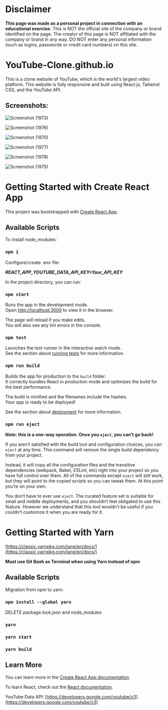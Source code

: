<h1>Disclaimer</h1>

**This page was made as a personal project in connection with an educational exercise.**
This is NOT the official site of the company or brand identified on the page. The creator of this page is NOT affiliated with the company or brand in any way. DO NOT enter any personal information (such as logins, passwords or credit card numbers) on this site.

# YouTube-Clone.github.io

This is a clone website of YouTube, which is the world's largest video platform. This website is fully responsive and built using React.js, Tailwind CSS, and the YouTube API.

<h2>Screenshots:</h2>



![Screenshot (1973)](https://github.com/DebajyotiTalukder2001/YouTube-Clone.github.io/assets/136104351/bbb148d5-639c-4b74-985f-9a2e8827a172)



![Screenshot (1976)](https://github.com/DebajyotiTalukder2001/YouTube-Clone.github.io/assets/136104351/75830f36-e35c-4b99-9a6f-cf3a94eef415)




![Screenshot (1970)](https://github.com/DebajyotiTalukder2001/YouTube-Clone.github.io/assets/136104351/6c8ec4da-138d-4a23-acec-449bd763e204)




![Screenshot (1977)](https://github.com/DebajyotiTalukder2001/YouTube-Clone.github.io/assets/136104351/140f6e6e-f5c3-455f-bd76-f14d24eda534)



![Screenshot (1978)](https://github.com/DebajyotiTalukder2001/YouTube-Clone.github.io/assets/136104351/7f4b57b2-5a75-45c9-88c3-02e5727af67b)


![Screenshot (1975)](https://github.com/DebajyotiTalukder2001/YouTube-Clone.github.io/assets/136104351/3d6cc516-ac04-4b87-9c0e-81ab5e4f6620)



# Getting Started with Create React App

This project was bootstrapped with [Create React App](https://github.com/facebook/create-react-app).

## Available Scripts


To install node_modules: 

### `npm i`

Configure/create .env file:

***REACT_APP_YOUTUBE_DATA_API_KEY=Your_API_KEY***

In the project directory, you can run:

### `npm start`

Runs the app in the development mode.\
Open [http://localhost:3000](http://localhost:3000) to view it in the browser.

The page will reload if you make edits.\
You will also see any lint errors in the console.

### `npm test`

Launches the test runner in the interactive watch mode.\
See the section about [running tests](https://facebook.github.io/create-react-app/docs/running-tests) for more information.

### `npm run build`

Builds the app for production to the `build` folder.\
It correctly bundles React in production mode and optimizes the build for the best performance.

The build is minified and the filenames include the hashes.\
Your app is ready to be deployed!

See the section about [deployment](https://facebook.github.io/create-react-app/docs/deployment) for more information.

### `npm run eject`

**Note: this is a one-way operation. Once you `eject`, you can’t go back!**

If you aren’t satisfied with the build tool and configuration choices, you can `eject` at any time. This command will remove the single build dependency from your project.

Instead, it will copy all the configuration files and the transitive dependencies (webpack, Babel, ESLint, etc) right into your project so you have full control over them. All of the commands except `eject` will still work, but they will point to the copied scripts so you can tweak them. At this point you’re on your own.

You don’t have to ever use `eject`. The curated feature set is suitable for small and middle deployments, and you shouldn’t feel obligated to use this feature. However we understand that this tool wouldn’t be useful if you couldn’t customize it when you are ready for it.


# Getting Started with Yarn

[https://classic.yarnpkg.com/lang/en/docs/](https://classic.yarnpkg.com/lang/en/docs/)

**Must use Git Bash as Terminal when using Yarn instead of npm**

## Available Scripts

Migration from npm to yarn:

### `npm install --global yarn`

DELETE package.lock.json and node_modules

### `yarn`

### `yarn start`

### `yarn build`

## Learn More

You can learn more in the [Create React App documentation](https://create-react-app.dev/docs/getting-started/).

To learn React, check out the [React documentation](https://react.dev/).

YouTube Data API: [https://developers.google.com/youtube/v3](https://developers.google.com/youtube/v3)
